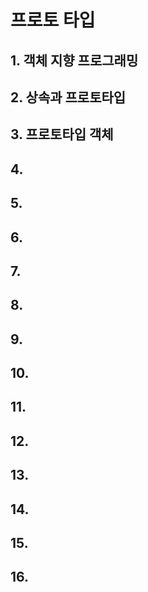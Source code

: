 # 프로토 타입

## 1. 객체 지향 프로그래밍

## 2. 상속과 프로토타입

## 3. 프로토타입 객체

## 4.

## 5. 

## 6. 

## 7. 

## 8. 

## 9. 

## 10.

## 11. 

## 12. 

## 13. 

## 14. 

## 15. 

## 16. 